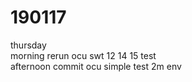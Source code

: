 # 190117

thursday  
morning rerun ocu swt 12 14 15 test  
afternoon commit ocu simple test 2m env  
